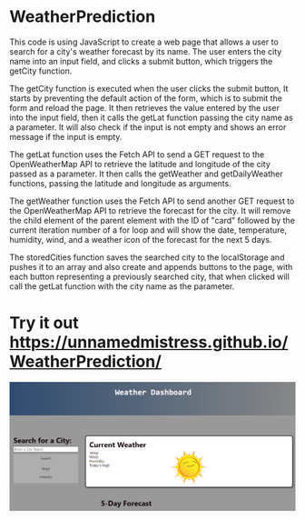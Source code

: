 # WeatherPrediction
This code is using JavaScript to create a web page that allows a user to search for a city's weather forecast by its name. The user enters the city name into an input field, and clicks a submit button, which triggers the getCity function.

The getCity function is executed when the user clicks the submit button, It starts by preventing the default action of the form, which is to submit the form and reload the page. It then retrieves the value entered by the user into the input field, then it calls the getLat function passing the city name as a parameter.
It will also check if the input is not empty and shows an error message if the input is empty.

The getLat function uses the Fetch API to send a GET request to the OpenWeatherMap API to retrieve the latitude and longitude of the city passed as a parameter.
It then calls the getWeather and getDailyWeather functions, passing the latitude and longitude as arguments.

The getWeather function uses the Fetch API to send another GET request to the OpenWeatherMap API to retrieve the forecast for the city. It will remove the child element of the parent element with the ID of "card" followed by the current iteration number of a for loop and will show the date, temperature, humidity, wind, and a weather icon of the forecast for the next 5 days.

The storedCities function saves the searched city to the localStorage and pushes it to an array and also create and appends buttons to the page, with each button representing a previously searched city, that when clicked will call the getLat function with the city name as the parameter.

# Try it out  https://unnamedmistress.github.io/WeatherPrediction/
![screenshot](assets/Screenshot%202023-01-10%20211053.png)
